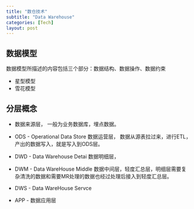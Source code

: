 ```yaml
---
title: "数仓技术"
subtitle: "Data Warehouse"
categories: [Tech]
layout: post
---
```



## 数据模型
数据模型所描述的内容包括三个部分：数据结构、数据操作、数据约束

* 星型模型
* 雪花模型

## 分层概念

* 数据来源层， 一般为业务数据库，埋点数据。

* ODS - Operational Data Store 数据运营层， 数据从源表拉过来，进行ETL，产出的数据写入，就是写入到ODS层。

* DWD - Data Warehouse Detai 数据明细层，

* DWM - Data WareHouse Middle 数据中间层，轻度汇总层，明细层需要复杂清洗的数据和需要MR处理的数据也经过处理后接入到轻度汇总层。

* DWS - Data WareHouse Servce

* APP - 数据应用层
